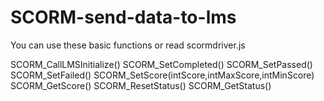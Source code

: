 # SCORM-send-data-to-lms

You can use these basic functions or read scormdriver.js

SCORM_CallLMSInitialize()
SCORM_SetCompleted()
SCORM_SetPassed()
SCORM_SetFailed()
SCORM_SetScore(intScore,intMaxScore,intMinScore)
SCORM_GetScore()
SCORM_ResetStatus()
SCORM_GetStatus()
